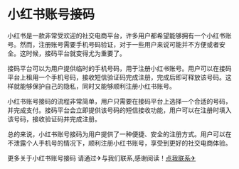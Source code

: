 # 小红书账号接码

小红书是一款非常受欢迎的社交电商平台，许多用户都希望能够拥有一个小红书账号。然而，注册账号需要手机号码验证，对于一些用户来说可能并不方便或者安全。这时候，接码平台就变得尤为重要了。

接码平台可以为用户提供临时的手机号码，用于注册小红书账号。用户可以在接码平台上租用一个手机号码，接收短信验证码完成注册，完成后即可释放该号码。这样就能够保护自己的隐私，同时又能够顺利注册小红书账号。

小红书账号接码的流程非常简单，用户只需要在接码平台上选择一个合适的号码，并完成支付。接码平台会立即提供该号码的短信接收功能，用户可以在注册时填入该号码，接收验证码并完成注册。

总的来说，小红书账号接码为用户提供了一种便捷、安全的注册方式。用户可以在不泄露个人手机号的情况下，顺利注册小红书账号，享受到更好的社交电商体验。

更多关于小红书账号接码 请通过✈与我们联系,感谢阅读！[点我联系✈](https://www.G208.com)
